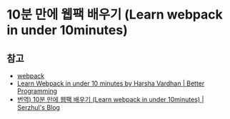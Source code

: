 # 10분 만에 웹팩 배우기 (Learn webpack in under 10minutes)

## 참고

- [webpack](https://webpack.kr/)
- [Learn Webpack in under 10 minutes by Harsha Vardhan | Better Programming](https://betterprogramming.pub/learn-webpack-in-under-10-minutes-efe2b2b10b61)
- [번역) 10분 만에 웹팩 배우기 (Learn webpack in under 10minutes) | Serzhul's Blog](https://serzhul.io/JavaScript/learn-webpack-in-under-10minutes/)
